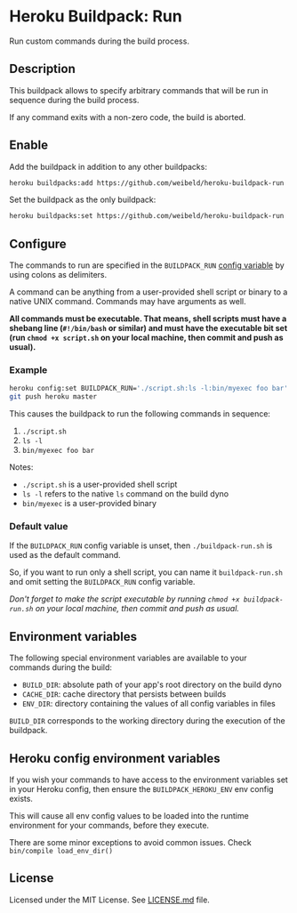 # Heroku Buildpack: Run

Run custom commands during the build process.

## Description

This buildpack allows to specify arbitrary commands that will be run in sequence during the build process.

If any command exits with a non-zero code, the build is aborted.

## Enable

Add the buildpack in addition to any other buildpacks:

```bash
heroku buildpacks:add https://github.com/weibeld/heroku-buildpack-run
```

Set the buildpack as the only buildpack:

```bash
heroku buildpacks:set https://github.com/weibeld/heroku-buildpack-run
```

## Configure

The commands to run are specified in the `BUILDPACK_RUN` [config variable](https://devcenter.heroku.com/articles/config-vars) by using colons as delimiters.

A command can be anything from a user-provided shell script or binary to a native UNIX command. Commands may have arguments as well.

**All commands must be executable. That means, shell scripts must have a shebang line (`#!/bin/bash` or similar) and must have the executable bit set (run `chmod +x script.sh` on your local machine, then commit and push as usual).**

### Example

```bash
heroku config:set BUILDPACK_RUN='./script.sh:ls -l:bin/myexec foo bar'
git push heroku master
```

This causes the buildpack to run the following commands in sequence:

1. `./script.sh`
2. `ls -l`
3. `bin/myexec foo bar`

Notes:

- `./script.sh` is a user-provided shell script
- `ls -l` refers to the native `ls` command on the build dyno
- `bin/myexec` is a user-provided binary

### Default value

If the `BUILDPACK_RUN` config variable is unset, then `./buildpack-run.sh` is used as the default command.

So, if you want to run only a shell script, you can name it `buildpack-run.sh` and omit setting the `BUILDPACK_RUN` config variable.

_Don't forget to make the script executable by running `chmod +x buildpack-run.sh` on your local machine, then commit and push as usual._

## Environment variables

The following special environment variables are available to your commands during the build:

- `BUILD_DIR`: absolute path of your app's root directory on the build dyno
- `CACHE_DIR`: cache directory that persists between builds
- `ENV_DIR`: directory containing the values of all config variables in files

`BUILD_DIR` corresponds to the working directory during the execution of the buildpack.

## Heroku config environment variables
If you wish your commands to have access to the environment variables set in your Heroku config, then ensure the `BUILDPACK_HEROKU_ENV` env config exists.

This will cause all env config values to be loaded into the runtime environment for your commands, before they execute.

There are some minor exceptions to avoid common issues. Check `bin/compile load_env_dir()`

## License

Licensed under the MIT License. See [LICENSE.md](LICENSE.md) file.

